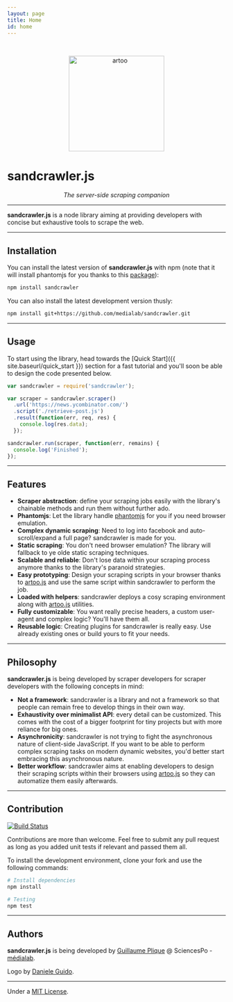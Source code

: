```yaml
---
layout: page
title: Home
id: home
---
```


<br>

<p align="center">
  <a>
    <img class="inline-img" alt="artoo" width="220" height="220" src="{{ site.baseurl }}/public/img/sandcrawler-icon.svg" />
  </a>
</p>

<h1>sandcrawler.js</h1>
<p align="center"><em>The server-side scraping companion</em></p>

---

**sandcrawler.js** is a node library aiming at providing developers with concise but exhaustive tools to scrape the web.

---

## Installation

You can install the latest version of **sandcrawler.js** with npm (note that it will install phantomjs for you thanks to this [package](https://www.npmjs.com/package/phantomjs)):

```bash
npm install sandcrawler
```

You can also install the latest development version thusly:

```bash
npm install git+https://github.com/medialab/sandcrawler.git
```

---

## Usage

To start using the library, head towards the [Quick Start]({{ site.baseurl/quick_start }}) section for a fast tutorial and you'll soon be able to design the code presented below.

```js
var sandcrawler = require('sandcrawler');

var scraper = sandcrawler.scraper()
  .url('https://news.ycombinator.com/')
  .script('./retrieve-post.js')
  .result(function(err, req, res) {
    console.log(res.data);
  });

sandcrawler.run(scraper, function(err, remains) {
  console.log('Finished');
});
```

---

## Features

* **Scraper abstraction**: define your scraping jobs easily with the library's chainable methods and run them without further ado.
* **Phantomjs**: Let the library handle [phantomjs](http://phantomjs.org/) for you if you need browser emulation.
* **Complex dynamic scraping**: Need to log into facebook and auto-scroll/expand a full page? sandcrawler is made for you.
* **Static scraping**: You don't need browser emulation? The library will fallback to ye olde static scraping techniques.
* **Scalable and reliable**: Don't lose data within your scraping process anymore thanks to the library's paranoid strategies.
* **Easy prototyping**: Design your scraping scripts in your browser thanks to [artoo.js](http://medialab.github.io/artoo/) and use the same script within sandcrawler to perform the job.
* **Loaded with helpers**: sandcrawler deploys a cosy scraping environment along with [artoo.js](http://medialab.github.io/artoo/) utilities.
* **Fully customizable**: You want really precise headers, a custom user-agent and complex logic? You'll have them all.
* **Reusable logic**: Creating plugins for sandcrawler is really easy. Use already existing ones or build yours to fit your needs.

---

## Philosophy

**sandcrawler.js** is being developed by scraper developers for scraper developers with the following concepts in mind:

* **Not a framework**: sandcrawler is a library and not a framework so that people can remain free to develop things in their own way.
* **Exhaustivity over minimalist API**: every detail can be customized. This comes with the cost of a bigger footprint for tiny projects but with more reliance for big ones.
* **Asynchronicity**: sandcrawler is not trying to fight the asynchronous nature of client-side JavaScript. If you want to be able to perform complex scraping tasks on modern dynamic websites, you'd better start embracing this asynchronous nature.
* **Better workflow**: sandcrawler aims at enabling developers to design their scraping scripts within their browsers using [artoo.js](http://medialab.github.io/artoo/) so they can automatize them easily afterwards.

---

## Contribution
[![Build Status](https://travis-ci.org/medialab/sandcrawler.svg)](https://travis-ci.org/medialab/sandcrawler)

Contributions are more than welcome. Feel free to submit any pull request as long as you added unit tests if relevant and passed them all.

To install the development environment, clone your fork and use the following commands:

```bash
# Install dependencies
npm install

# Testing
npm test
```

---

## Authors
**sandcrawler.js** is being developed by [Guillaume Plique](https://github.com/Yomguithereal) @ SciencesPo - [médialab](http://www.medialab.sciences-po.fr/fr/).

Logo by [Daniele Guido](https://github.com/danieleguido).

---

Under a [MIT License](https://github.com/medialab/sandcrawler/blob/master/LICENSE.txt).
